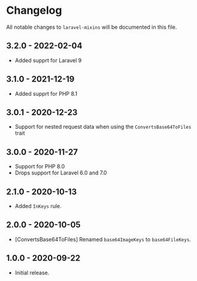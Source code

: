 # Changelog

All notable changes to `laravel-mixins` will be documented in this file.

## 3.2.0 - 2022-02-04

- Added supprt for Laravel 9

## 3.1.0 - 2021-12-19

- Added supprt for PHP 8.1

## 3.0.1 - 2020-12-23

- Support for nested request data when using the `ConvertsBase64ToFiles` trait

## 3.0.0 - 2020-11-27

- Support for PHP 8.0
- Drops support for Laravel 6.0 and 7.0

## 2.1.0 - 2020-10-13

- Added `InKeys` rule.

## 2.0.0 - 2020-10-05

- [ConvertsBase64ToFiles] Renamed `base64ImageKeys` to `base64FileKeys`.

## 1.0.0 - 2020-09-22

- Initial release.
